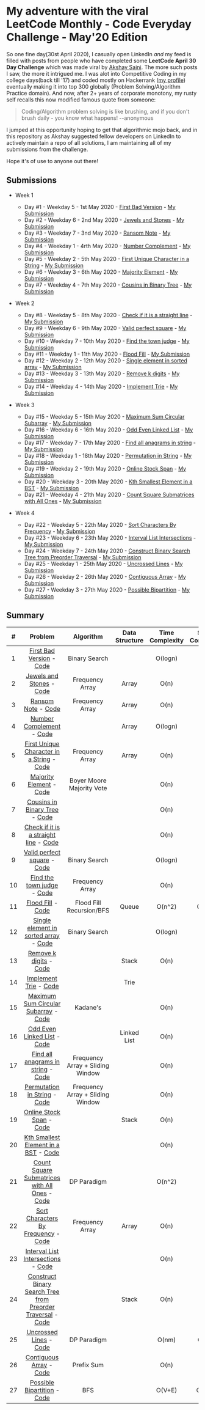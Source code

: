 # My adventure with the viral LeetCode Monthly - Code Everyday Challenge - May'20 Edition

So one fine day(30st April 2020), I casually open LinkedIn _and_ my feed is filled with posts from people who have completed some **LeetCode April 30 Day Challenge** which was made viral by [Akshay Saini](https://www.linkedin.com/in/akshaymarch7/). The more such posts I saw, the more it intrigued me. I was alot into Competitive Coding in my college days(back till '17) and coded mostly on Hackerrank ([my profile](https://www.hackerrank.com/the_piranha?hr_r=1)) eventually making it into top 300 globally (Problem Solving/Algorithm Practice domain). And now, after 2+ years of corporate monotony, my rusty self recalls this now modified famous quote from someone:

> Coding/Algorithm problem solving is like brushing, and if you don't brush daily - you know what happens! --anonymous

I jumped at this opportunity hoping to get that algorithmic mojo back, and in this repository as Akshay suggested fellow developers on LinkedIn to actively maintain a repo of all solutions, I am maintaining all of my submissions from the challenge.

Hope it's of use to anyone out there!

## Submissions
+ Week 1
    
    + Day #1 - Weekday 5 - 1st May 2020 - [First Bad Version](https://leetcode.com/explore/challenge/card/may-leetcoding-challenge/534/week-1-may-1st-may-7th/3316/) - [My Submission](https://github.com/raghavsikaria/LeetCode-31-day-May-2020-Challenge/blob/master/1_first_bad_version.py)
    + Day #2 - Weekday 6 - 2nd May 2020 - [Jewels and Stones](https://leetcode.com/explore/featured/card/may-leetcoding-challenge/534/week-1-may-1st-may-7th/3317/) - [My Submission](https://github.com/raghavsikaria/LeetCode-31-day-May-2020-Challenge/blob/master/2_jewels_and_stones.py)
    + Day #3 - Weekday 7 - 3nd May 2020 - [Ransom Note](https://leetcode.com/explore/featured/card/may-leetcoding-challenge/534/week-1-may-1st-may-7th/3318/) - [My Submission](https://github.com/raghavsikaria/LeetCode-31-day-May-2020-Challenge/blob/master/3_ransom_note.py)
    + Day #4 - Weekday 1 - 4rth May 2020 - [Number Complement](https://leetcode.com/explore/featured/card/may-leetcoding-challenge/534/week-1-may-1st-may-7th/3319/) - [My Submission](https://github.com/raghavsikaria/LeetCode-31-day-May-2020-Challenge/blob/master/4_number_complement.py)
    + Day #5 - Weekday 2 - 5th May 2020 - [First Unique Character in a String](https://leetcode.com/explore/featured/card/may-leetcoding-challenge/534/week-1-may-1st-may-7th/3320/) - [My Submission](https://github.com/raghavsikaria/LeetCode-31-day-May-2020-Challenge/blob/master/5_first_unique_character_in_string.py)
    + Day #6 - Weekday 3 - 6th May 2020 - [Majority Element](https://leetcode.com/explore/featured/card/may-leetcoding-challenge/534/week-1-may-1st-may-7th/3321/) - [My Submission](https://github.com/raghavsikaria/LeetCode-31-day-May-2020-Challenge/blob/master/6_majority_element.py)
    + Day #7 - Weekday 4 - 7th May 2020 - [Cousins in Binary Tree](https://leetcode.com/explore/featured/card/may-leetcoding-challenge/534/week-1-may-1st-may-7th/3322/) - [My Submission](https://github.com/raghavsikaria/LeetCode-31-day-May-2020-Challenge/blob/master/7_cousins_in_binary_tree.py)

+ Week 2
    
    + Day #8 - Weekday 5 - 8th May 2020 - [Check if it is a straight line](https://leetcode.com/explore/featured/card/may-leetcoding-challenge/535/week-2-may-8th-may-14th/3323/) - [My Submission](https://github.com/raghavsikaria/LeetCode-31-day-May-2020-Challenge/blob/master/8_check_if_it_is_a_straight_line.py)
    + Day #9 - Weekday 6 - 9th May 2020 - [Valid perfect square](https://leetcode.com/explore/featured/card/may-leetcoding-challenge/535/week-2-may-8th-may-14th/3324/) - [My Submission](https://github.com/raghavsikaria/LeetCode-31-day-May-2020-Challenge/blob/master/9_valid_perfect_square.py)
    + Day #10 - Weekday 7 - 10th May 2020 - [Find the town judge](https://leetcode.com/explore/featured/card/may-leetcoding-challenge/535/week-2-may-8th-may-14th/3325/) - [My Submission](https://github.com/raghavsikaria/LeetCode-31-day-May-2020-Challenge/blob/master/10_find_the_town_judge.py)
    + Day #11 - Weekday 1 - 11th May 2020 - [Flood Fill](https://leetcode.com/explore/featured/card/may-leetcoding-challenge/535/week-2-may-8th-may-14th/3326/) - [My Submission](https://github.com/raghavsikaria/LeetCode-31-day-May-2020-Challenge/blob/master/11_flood_fill.py)
    + Day #12 - Weekday 2 - 12th May 2020 - [Single element in sorted array](https://leetcode.com/explore/featured/card/may-leetcoding-challenge/535/week-2-may-8th-may-14th/3327/) - [My Submission](https://github.com/raghavsikaria/LeetCode-31-day-May-2020-Challenge/blob/master/12_single_element_in_sorted_array.py)
    + Day #13 - Weekday 3 - 13th May 2020 - [Remove k digits](https://leetcode.com/explore/featured/card/may-leetcoding-challenge/535/week-2-may-8th-may-14th/3328/) - [My Submission](https://github.com/raghavsikaria/LeetCode-31-day-May-2020-Challenge/blob/master/13_remove_k_digits.py)
    + Day #14 - Weekday 4 - 14th May 2020 - [Implement Trie](https://leetcode.com/explore/featured/card/may-leetcoding-challenge/535/week-2-may-8th-may-14th/3329/) - [My Submission](https://github.com/raghavsikaria/LeetCode-31-day-May-2020-Challenge/blob/master/14_implement_trie.py)

+ Week 3
    
    + Day #15 - Weekday 5 - 15th May 2020 - [Maximum Sum Circular Subarray](https://leetcode.com/explore/featured/card/may-leetcoding-challenge/536/week-3-may-15th-may-21st/3330/) - [My Submission](https://github.com/raghavsikaria/LeetCode-31-day-May-2020-Challenge/blob/master/15_maximum_sum_circular_subarray.py)
    + Day #16 - Weekday 6 - 16th May 2020 - [Odd Even Linked List](https://leetcode.com/explore/featured/card/may-leetcoding-challenge/536/week-3-may-15th-may-21st/3331/) - [My Submission](https://github.com/raghavsikaria/LeetCode-31-day-May-2020-Challenge/blob/master/16_odd_even_linked_list.py)
    + Day #17 - Weekday 7 - 17th May 2020 - [Find all anagrams in string](https://leetcode.com/explore/featured/card/may-leetcoding-challenge/536/week-3-may-15th-may-21st/3332/) - [My Submission](https://github.com/raghavsikaria/LeetCode-31-day-May-2020-Challenge/blob/master/17_find_all_anagrams_in_string.py)
    + Day #18 - Weekday 1 - 18th May 2020 - [Permutation in String](https://leetcode.com/explore/featured/card/may-leetcoding-challenge/536/week-3-may-15th-may-21st/3333/) - [My Submission](https://github.com/raghavsikaria/LeetCode-31-day-May-2020-Challenge/blob/master/18_permutation_in_string.py)
    + Day #19 - Weekday 2 - 19th May 2020 - [Online Stock Span](https://leetcode.com/explore/featured/card/may-leetcoding-challenge/536/week-3-may-15th-may-21st/3334/) - [My Submission](https://github.com/raghavsikaria/LeetCode-31-day-May-2020-Challenge/blob/master/19_online_stock_span.py)
    + Day #20 - Weekday 3 - 20th May 2020 - [Kth Smallest Element in a BST](https://leetcode.com/explore/featured/card/may-leetcoding-challenge/536/week-3-may-15th-may-21st/3335/) - [My Submission](https://github.com/raghavsikaria/LeetCode-31-day-May-2020-Challenge/blob/master/20_kth_smallest_element_in_bst.py)
    + Day #21 - Weekday 4 - 21th May 2020 - [Count Square Submatrices with All Ones](https://leetcode.com/explore/featured/card/may-leetcoding-challenge/536/week-3-may-15th-may-21st/3336/) - [My Submission](https://github.com/raghavsikaria/LeetCode-31-day-May-2020-Challenge/blob/master/21_count_square_matrices_with_all_ones.py)

+ Week 4
    
    + Day #22 - Weekday 5 - 22th May 2020 - [Sort Characters By Frequency](https://leetcode.com/explore/featured/card/may-leetcoding-challenge/537/week-4-may-22nd-may-28th/3337/) - [My Submission](https://github.com/raghavsikaria/LeetCode-31-day-May-2020-Challenge/blob/master/22_sort_characters_by_frequency.py)
    + Day #23 - Weekday 6 - 23th May 2020 - [Interval List Intersections](https://leetcode.com/explore/featured/card/may-leetcoding-challenge/537/week-4-may-22nd-may-28th/3338/) - [My Submission](https://github.com/raghavsikaria/LeetCode-31-day-May-2020-Challenge/blob/master/23_interval_list_intersection.py)
    + Day #24 - Weekday 7 - 24th May 2020 - [Construct Binary Search Tree from Preorder Traversal](https://leetcode.com/explore/featured/card/may-leetcoding-challenge/537/week-4-may-22nd-may-28th/3339/) - [My Submission](https://github.com/raghavsikaria/LeetCode-31-day-May-2020-Challenge/blob/master/24_construct_binary_search_tree_from_preorder_traversal.py)
    + Day #25 - Weekday 1 - 25th May 2020 - [Uncrossed Lines](https://leetcode.com/explore/featured/card/may-leetcoding-challenge/537/week-4-may-22nd-may-28th/3340/) - [My Submission](https://github.com/raghavsikaria/LeetCode-31-day-May-2020-Challenge/blob/master/25_uncrossed_lines.py)
    + Day #26 - Weekday 2 - 26th May 2020 - [Contiguous Array](https://leetcode.com/explore/featured/card/may-leetcoding-challenge/537/week-4-may-22nd-may-28th/3341/) - [My Submission](https://github.com/raghavsikaria/LeetCode-31-day-May-2020-Challenge/blob/master/26_contiguous_array.py)
    + Day #27 - Weekday 3 - 27th May 2020 - [Possible Bipartition](https://leetcode.com/explore/featured/card/may-leetcoding-challenge/537/week-4-may-22nd-may-28th/3342/) - [My Submission](https://github.com/raghavsikaria/LeetCode-31-day-May-2020-Challenge/blob/master/27_possible_bipartition.py)

## Summary

| # | Problem | Algorithm | Data Structure | Time Complexity | Space Complexity |
|:-:|:-:|:-:|:-:|:-:|:-:|
| 1 | [First Bad Version](https://leetcode.com/explore/challenge/card/may-leetcoding-challenge/534/week-1-may-1st-may-7th/3316/) - [Code](https://github.com/raghavsikaria/LeetCode-31-day-May-2020-Challenge/blob/master/1_first_bad_version.py) | Binary Search | | O(logn) | O(1) |
| 2 | [Jewels and Stones](https://leetcode.com/explore/featured/card/may-leetcoding-challenge/534/week-1-may-1st-may-7th/3317/) - [Code](https://github.com/raghavsikaria/LeetCode-31-day-May-2020-Challenge/blob/master/2_jewels_and_stones.py) | Frequency Array | Array | O(n) | O(1) |
| 3 | [Ransom Note](https://leetcode.com/explore/featured/card/may-leetcoding-challenge/534/week-1-may-1st-may-7th/3318/) - [Code](https://github.com/raghavsikaria/LeetCode-31-day-May-2020-Challenge/blob/master/3_ransom_note.py) | Frequency Array | Array | O(n) | O(1) |
| 4 | [Number Complement](https://leetcode.com/explore/featured/card/may-leetcoding-challenge/534/week-1-may-1st-may-7th/3319/) - [Code](https://github.com/raghavsikaria/LeetCode-31-day-May-2020-Challenge/blob/master/4_number_complement.py) | | Array | O(logn) | O(1) |
| 5 | [First Unique Character in a String](https://leetcode.com/explore/featured/card/may-leetcoding-challenge/534/week-1-may-1st-may-7th/3320/) - [Code](https://github.com/raghavsikaria/LeetCode-31-day-May-2020-Challenge/blob/master/5_first_unique_character_in_string.py) | Frequency Array | Array | O(n) | O(1) |
| 6 | [Majority Element](https://leetcode.com/explore/featured/card/may-leetcoding-challenge/534/week-1-may-1st-may-7th/3321/) - [Code](https://github.com/raghavsikaria/LeetCode-31-day-May-2020-Challenge/blob/master/6_majority_element.py) | Boyer Moore Majority Vote | | O(n) | O(1) |
| 7 | [Cousins in Binary Tree](https://leetcode.com/explore/featured/card/may-leetcoding-challenge/534/week-1-may-1st-may-7th/3322/) - [Code](https://github.com/raghavsikaria/LeetCode-31-day-May-2020-Challenge/blob/master/7_cousins_in_binary_tree.py) | | | O(n) | O(1) |
| 8 | [Check if it is a straight line](https://leetcode.com/explore/featured/card/may-leetcoding-challenge/535/week-2-may-8th-may-14th/3323/) - [Code](https://github.com/raghavsikaria/LeetCode-31-day-May-2020-Challenge/blob/master/8_check_if_it_is_a_straight_line.py) | | | O(n) | O(1) |
| 9 | [Valid perfect square](https://leetcode.com/explore/featured/card/may-leetcoding-challenge/535/week-2-may-8th-may-14th/3324/) - [Code](https://github.com/raghavsikaria/LeetCode-31-day-May-2020-Challenge/blob/master/9_valid_perfect_square.py) | Binary Search | | O(logn) | O(1) |
| 10 | [Find the town judge](https://leetcode.com/explore/featured/card/may-leetcoding-challenge/535/week-2-may-8th-may-14th/3325/) - [Code](https://github.com/raghavsikaria/LeetCode-31-day-May-2020-Challenge/blob/master/10_find_the_town_judge.py) | Frequency Array | | O(n) | O(n) |
| 11 | [Flood Fill](https://leetcode.com/explore/featured/card/may-leetcoding-challenge/535/week-2-may-8th-may-14th/3326/) - [Code](https://github.com/raghavsikaria/LeetCode-31-day-May-2020-Challenge/blob/master/11_flood_fill.py) | Flood Fill Recursion/BFS | Queue | O(n^2) | O(n^2) |
| 12 | [Single element in sorted array](https://leetcode.com/explore/featured/card/may-leetcoding-challenge/535/week-2-may-8th-may-14th/3327/) - [Code](https://github.com/raghavsikaria/LeetCode-31-day-May-2020-Challenge/blob/master/12_single_element_in_sorted_array.py) | Binary Search | | O(logn) | O(1) |
| 13 | [Remove k digits](https://leetcode.com/explore/featured/card/may-leetcoding-challenge/535/week-2-may-8th-may-14th/3328/) - [Code](https://github.com/raghavsikaria/LeetCode-31-day-May-2020-Challenge/blob/master/13_remove_k_digits.py) | | Stack | O(n) | O(n) |
| 14 | [Implement Trie](https://leetcode.com/explore/featured/card/may-leetcoding-challenge/535/week-2-may-8th-may-14th/3329/) - [Code](https://github.com/raghavsikaria/LeetCode-31-day-May-2020-Challenge/blob/master/14_implement_trie.py) | | Trie | | |
| 15 | [Maximum Sum Circular Subarray](https://leetcode.com/explore/featured/card/may-leetcoding-challenge/536/week-3-may-15th-may-21st/3330/) - [Code](https://github.com/raghavsikaria/LeetCode-31-day-May-2020-Challenge/blob/master/15_maximum_sum_circular_subarray.py) | Kadane's | | O(n) | O(1) |
| 16 | [Odd Even Linked List](https://leetcode.com/explore/featured/card/may-leetcoding-challenge/536/week-3-may-15th-may-21st/3331/) - [Code](https://github.com/raghavsikaria/LeetCode-31-day-May-2020-Challenge/blob/master/16_odd_even_linked_list.py) | | Linked List | O(n) | O(1) |
| 17 | [Find all anagrams in string](https://leetcode.com/explore/featured/card/may-leetcoding-challenge/536/week-3-may-15th-may-21st/3332/) - [Code](https://github.com/raghavsikaria/LeetCode-31-day-May-2020-Challenge/blob/master/17_find_all_anagrams_in_string.py) | Frequency Array + Sliding Window | | O(n) | O(1) |
| 18 | [Permutation in String](https://leetcode.com/explore/featured/card/may-leetcoding-challenge/536/week-3-may-15th-may-21st/3333/) - [Code](https://github.com/raghavsikaria/LeetCode-31-day-May-2020-Challenge/blob/master/18_permutation_in_string.py) | Frequency Array + Sliding Window | | O(n) | O(1) |
| 19 | [Online Stock Span](https://leetcode.com/explore/featured/card/may-leetcoding-challenge/536/week-3-may-15th-may-21st/3334/) - [Code](https://github.com/raghavsikaria/LeetCode-31-day-May-2020-Challenge/blob/master/19_online_stock_span.py) | | Stack | O(n) | O(n) |
| 20 | [Kth Smallest Element in a BST](https://leetcode.com/explore/featured/card/may-leetcoding-challenge/536/week-3-may-15th-may-21st/3335/) - [Code](https://github.com/raghavsikaria/LeetCode-31-day-May-2020-Challenge/blob/master/20_kth_smallest_element_in_bst.py) | | | O(n) | O(n) |
| 21 | [Count Square Submatrices with All Ones](https://leetcode.com/explore/featured/card/may-leetcoding-challenge/536/week-3-may-15th-may-21st/3336/) - [Code](https://github.com/raghavsikaria/LeetCode-31-day-May-2020-Challenge/blob/master/21_count_square_matrices_with_all_ones.py) | DP Paradigm | | O(n^2) | O(1) |
| 22 | [Sort Characters By Frequency](https://leetcode.com/explore/featured/card/may-leetcoding-challenge/537/week-4-may-22nd-may-28th/3337/) - [Code](https://github.com/raghavsikaria/LeetCode-31-day-May-2020-Challenge/blob/master/22_sort_characters_by_frequency.py) | Frequency Array | Array | O(n) | O(1) |
| 23 | [Interval List Intersections](https://leetcode.com/explore/featured/card/may-leetcoding-challenge/537/week-4-may-22nd-may-28th/3338/) - [Code](https://github.com/raghavsikaria/LeetCode-31-day-May-2020-Challenge/blob/master/23_interval_list_intersection.py) | | | O(n) | O(1) |
| 24 | [Construct Binary Search Tree from Preorder Traversal](https://leetcode.com/explore/featured/card/may-leetcoding-challenge/537/week-4-may-22nd-may-28th/3339/) - [Code](https://github.com/raghavsikaria/LeetCode-31-day-May-2020-Challenge/blob/master/24_construct_binary_search_tree_from_preorder_traversal.py) | | Stack | O(n) | O(n) |
| 25 | [Uncrossed Lines](https://leetcode.com/explore/featured/card/may-leetcoding-challenge/537/week-4-may-22nd-may-28th/3340/) - [Code](https://github.com/raghavsikaria/LeetCode-31-day-May-2020-Challenge/blob/master/25_uncrossed_lines.py) | DP Paradigm | | O(nm) | O(nm) |
| 26 | [Contiguous Array](https://leetcode.com/explore/featured/card/may-leetcoding-challenge/537/week-4-may-22nd-may-28th/3341/) - [Code](https://github.com/raghavsikaria/LeetCode-31-day-May-2020-Challenge/blob/master/26_contiguous_array.py) | Prefix Sum | | O(n) | O(n) |
| 27 | [Possible Bipartition](https://leetcode.com/explore/featured/card/may-leetcoding-challenge/537/week-4-may-22nd-may-28th/3342/) - [Code](https://github.com/raghavsikaria/LeetCode-31-day-May-2020-Challenge/blob/master/27_possible_bipartition.py) | BFS | | O(V+E) | O(V+E) |